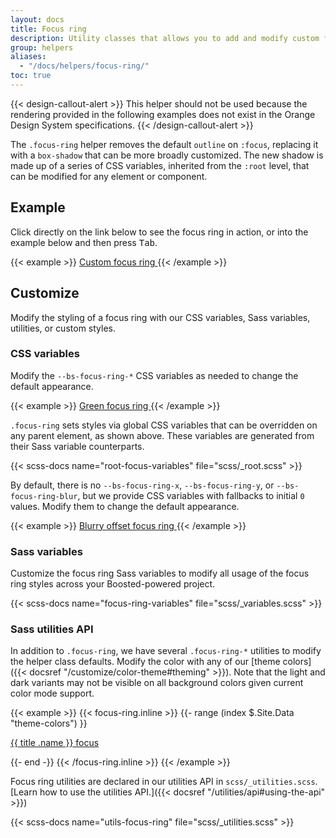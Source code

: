 ```yaml
---
layout: docs
title: Focus ring
description: Utility classes that allows you to add and modify custom focus ring styles to elements and components.
group: helpers
aliases:
  - "/docs/helpers/focus-ring/"
toc: true
---
```


{{< design-callout-alert >}}
This helper should not be used because the rendering provided in the following examples does not exist in the Orange Design System specifications.
{{< /design-callout-alert >}}

The `.focus-ring` helper removes the default `outline` on `:focus`, replacing it with a `box-shadow` that can be more broadly customized. The new shadow is made up of a series of CSS variables, inherited from the `:root` level, that can be modified for any element or component.

## Example

Click directly on the link below to see the focus ring in action, or into the example below and then press <kbd>Tab</kbd>.

{{< example >}}
<a href="#" class="d-inline-flex focus-ring py-1 px-2 text-decoration-none border rounded-2">
  Custom focus ring
</a>
{{< /example >}}

## Customize

Modify the styling of a focus ring with our CSS variables, Sass variables, utilities, or custom styles.

### CSS variables

Modify the `--bs-focus-ring-*` CSS variables as needed to change the default appearance.

{{< example >}}
<a href="#" class="d-inline-flex focus-ring py-1 px-2 text-decoration-none border rounded-2" style="--bs-focus-ring-color: rgba(var(--bs-success-rgb), .25)">
  Green focus ring
</a>
{{< /example >}}

`.focus-ring` sets styles via global CSS variables that can be overridden on any parent element, as shown above. These variables are generated from their Sass variable counterparts.

{{< scss-docs name="root-focus-variables" file="scss/_root.scss" >}}

By default, there is no `--bs-focus-ring-x`, `--bs-focus-ring-y`, or `--bs-focus-ring-blur`, but we provide CSS variables with fallbacks to initial `0` values. Modify them to change the default appearance.

{{< example >}}
<a href="#" class="d-inline-flex focus-ring py-1 px-2 text-decoration-none border rounded-2" style="--bs-focus-ring-x: 10px; --bs-focus-ring-y: 10px; --bs-focus-ring-blur: 4px">
  Blurry offset focus ring
</a>
{{< /example >}}

### Sass variables

Customize the focus ring Sass variables to modify all usage of the focus ring styles across your Boosted-powered project.

{{< scss-docs name="focus-ring-variables" file="scss/_variables.scss" >}}

### Sass utilities API

In addition to `.focus-ring`, we have several `.focus-ring-*` utilities to modify the helper class defaults. Modify the color with any of our [theme colors]({{< docsref "/customize/color-theme#theming" >}}). Note that the light and dark variants may not be visible on all background colors given current color mode support.

{{< example >}}
{{< focus-ring.inline >}}
{{- range (index $.Site.Data "theme-colors") }}
<p><a href="#" class="d-inline-flex focus-ring focus-ring-{{ .name }} py-1 px-2 text-decoration-none border rounded-2">{{ title .name }} focus</a></p>
{{- end -}}
{{< /focus-ring.inline >}}
{{< /example >}}

Focus ring utilities are declared in our utilities API in `scss/_utilities.scss`. [Learn how to use the utilities API.]({{< docsref "/utilities/api#using-the-api" >}})

{{< scss-docs name="utils-focus-ring" file="scss/_utilities.scss" >}}
